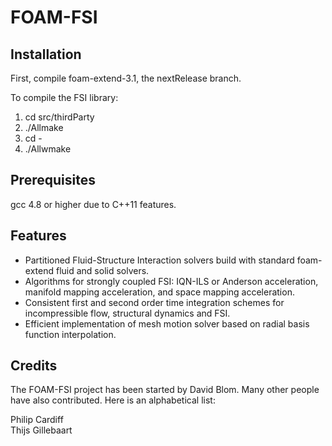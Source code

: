 FOAM-FSI
========

Installation
-----------

First, compile foam-extend-3.1, the nextRelease branch.

To compile the FSI library:

1. cd src/thirdParty
2. ./Allmake
3. cd -
4. ./Allwmake

Prerequisites
-----------

gcc 4.8 or higher due to C++11 features.

Features
-----------

* Partitioned Fluid-Structure Interaction solvers build with standard foam-extend fluid and solid solvers.
* Algorithms for strongly coupled FSI: IQN-ILS or Anderson acceleration, manifold mapping acceleration, and space mapping acceleration.
* Consistent first and second order time integration schemes for incompressible flow, structural dynamics and FSI.
* Efficient implementation of mesh motion solver based on radial basis function interpolation.

Credits
-----------

The FOAM-FSI project has been started by David Blom. Many other people have also contributed. Here is an alphabetical list:

Philip Cardiff  
Thijs Gillebaart
